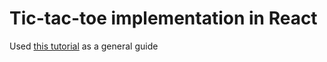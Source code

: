 # Tic-tac-toe implementation in React
Used [this tutorial](https://beta.reactjs.org/learn/tutorial-tic-tac-toe) as a general guide
